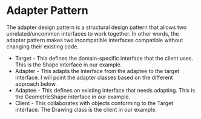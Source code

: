# Adapter Pattern

The adapter design pattern is a structural design pattern that allows two unrelated/uncommon interfaces to work together. In other words, the adapter pattern makes two incompatible interfaces compatible without changing their existing code.


- Target -  This defines the domain-specific interface that the client uses. This is the Shape interface in our example.
- Adapter - This adapts the interface from the adaptee to the target interface. I will point the adapter classes based on the different approach below.
- Adaptee - This defines an existing interface that needs adapting. This is the GeometricShape interface in our example.
- Client - This collaborates with objects conforming to the Target interface. The Drawing class is the client in our example.